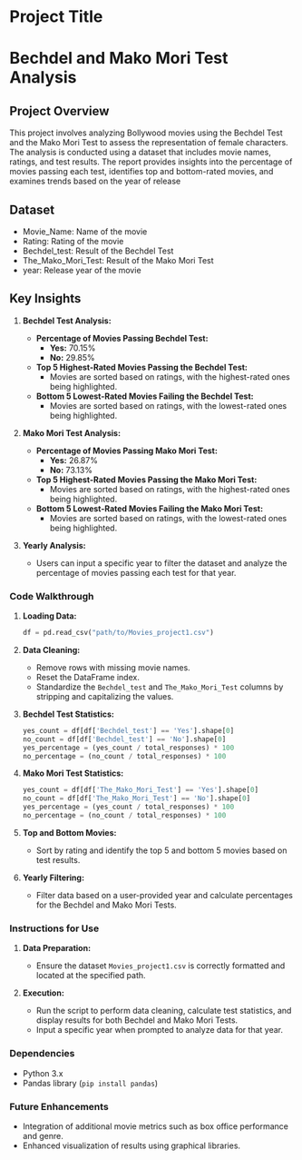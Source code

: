 
# Project Title


# Bechdel and Mako Mori Test Analysis

## Project Overview

This project involves analyzing Bollywood movies using the Bechdel Test and the Mako Mori Test to assess the representation of female characters. The analysis is conducted using a dataset that includes movie names, ratings, and test results. The report provides insights into the percentage of movies passing each test, identifies top and bottom-rated movies, and examines trends based on the year of release

## Dataset
- Movie_Name: Name of the movie
- Rating: Rating of the movie
- Bechdel_test: Result of the Bechdel Test
- The_Mako_Mori_Test: Result of the Mako Mori Test
- year: Release year of the movie

## Key Insights

1. **Bechdel Test Analysis:**
   - **Percentage of Movies Passing Bechdel Test:**
     - **Yes:** 70.15%
     - **No:** 29.85%
   - **Top 5 Highest-Rated Movies Passing the Bechdel Test:**
     - Movies are sorted based on ratings, with the highest-rated ones being highlighted.
   - **Bottom 5 Lowest-Rated Movies Failing the Bechdel Test:**
     - Movies are sorted based on ratings, with the lowest-rated ones being highlighted.

2. **Mako Mori Test Analysis:**
   - **Percentage of Movies Passing Mako Mori Test:**
     - **Yes:** 26.87%
     - **No:** 73.13%
   - **Top 5 Highest-Rated Movies Passing the Mako Mori Test:**
     - Movies are sorted based on ratings, with the highest-rated ones being highlighted.
   - **Bottom 5 Lowest-Rated Movies Failing the Mako Mori Test:**
     - Movies are sorted based on ratings, with the lowest-rated ones being highlighted.

3. **Yearly Analysis:**
   - Users can input a specific year to filter the dataset and analyze the percentage of movies passing each test for that year.


### Code Walkthrough

1. **Loading Data:**
   ```python
   df = pd.read_csv("path/to/Movies_project1.csv")
   ```

2. **Data Cleaning:**
   - Remove rows with missing movie names.
   - Reset the DataFrame index.
   - Standardize the `Bechdel_test` and `The_Mako_Mori_Test` columns by stripping and capitalizing the values.

3. **Bechdel Test Statistics:**
   ```python
   yes_count = df[df['Bechdel_test'] == 'Yes'].shape[0]
   no_count = df[df['Bechdel_test'] == 'No'].shape[0]
   yes_percentage = (yes_count / total_responses) * 100
   no_percentage = (no_count / total_responses) * 100
   ```

4. **Mako Mori Test Statistics:**
   ```python
   yes_count = df[df['The_Mako_Mori_Test'] == 'Yes'].shape[0]
   no_count = df[df['The_Mako_Mori_Test'] == 'No'].shape[0]
   yes_percentage = (yes_count / total_responses) * 100
   no_percentage = (no_count / total_responses) * 100
   ```

5. **Top and Bottom Movies:**
   - Sort by rating and identify the top 5 and bottom 5 movies based on test results.

6. **Yearly Filtering:**
   - Filter data based on a user-provided year and calculate percentages for the Bechdel and Mako Mori Tests.

### Instructions for Use

1. **Data Preparation:**
   - Ensure the dataset `Movies_project1.csv` is correctly formatted and located at the specified path.

2. **Execution:**
   - Run the script to perform data cleaning, calculate test statistics, and display results for both Bechdel and Mako Mori Tests.
   - Input a specific year when prompted to analyze data for that year.

### Dependencies

- Python 3.x
- Pandas library (`pip install pandas`)

### Future Enhancements

- Integration of additional movie metrics such as box office performance and genre.
- Enhanced visualization of results using graphical libraries.
